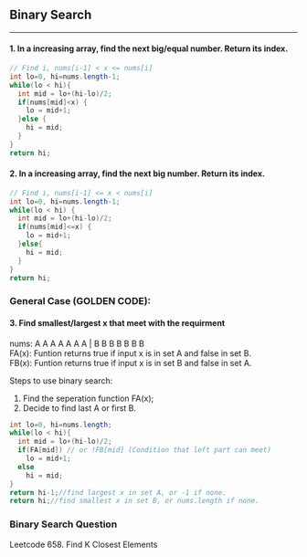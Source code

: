 ## Binary Search
***
#### 1. In a increasing array, find the next big/equal number. Return its index.
```java
// Find i, nums[i-1] < x <= nums[i]
int lo=0, hi=nums.length-1;
while(lo < hi){
  int mid = lo+(hi-lo)/2;
  if(nums[mid]<x) {
    lo = mid+1;
  }else {
    hi = mid;
  }
}
return hi;
```
#### 2. In a increasing array, find the next big number. Return its index.
```java
// Find i, nums[i-1] <= x < nums[i]
int lo=0, hi=nums.length-1;
while(lo < hi) {
  int mid = lo+(hi-lo)/2;
  if(nums[mid]<=x) {
    lo = mid+1;	
  }else{
    hi = mid;
  }
}
return hi;
```
### General Case (GOLDEN CODE):

#### 3. Find smallest/largest x that meet with the requirment

nums: A A A A A A A | B B B B B B B  
FA(x): Funtion returns true if input x is in set A and false in set B.  
FB(x): Funtion returns true if input x is in set B and false in set A.  

Steps to use binary search:  
1) Find the seperation function FA(x);  
2) Decide to find last A or first B.
```java
int lo=0, hi=nums.length;
while(lo < hi){
  int mid = lo+(hi-lo)/2;
  if(FA[mid]) // or !FB[mid] (Condition that left part can meet)
    lo = mid+1;
  else
    hi = mid;
}
return hi-1;//find largest x in set A, or -1 if none.
return hi;//find smallest x in set B, or nums.length if none.
```
### Binary Search Question
Leetcode 658. Find K Closest Elements

